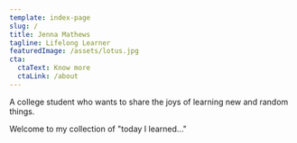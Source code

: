 ```yaml
---
template: index-page
slug: /
title: Jenna Mathews
tagline: Lifelong Learner
featuredImage: /assets/lotus.jpg
cta:
  ctaText: Know more
  ctaLink: /about
---
```

A college student who wants to share the joys of learning new and random things.

Welcome to my collection of "today I learned..."